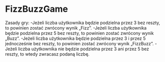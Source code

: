 # FizzBuzzGame
Zasady gry:
-Jeżeli liczba użytkownika będzie podzielna przez 3 bez reszty, to powinien zostać zwrócony wynik „Fizz”.
-Jeżeli liczba użytkownika będzie podzielna przez 5 bez reszty, to powinien zostać zwrócony wynik „Buzz”.
-Jeżeli liczba użytkownika będzie podzielna przez 3 i przez 5 jednocześnie bez reszty, to powinien zostać zwrócony wynik „FizzBuzz”.
-Jeżeli liczba użytkownika nie będzie podzielna przez 3 ani przez 5 bez reszty, to wtedy zwracasz podaną liczbę.